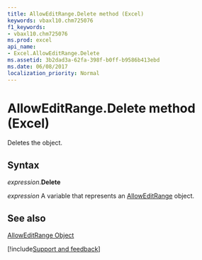 ```yaml
---
title: AllowEditRange.Delete method (Excel)
keywords: vbaxl10.chm725076
f1_keywords:
- vbaxl10.chm725076
ms.prod: excel
api_name:
- Excel.AllowEditRange.Delete
ms.assetid: 3b2dad3a-62fa-398f-b0ff-b9586b413ebd
ms.date: 06/08/2017
localization_priority: Normal
---
```



# AllowEditRange.Delete method (Excel)

Deletes the object.


## Syntax

_expression_.**Delete**

_expression_ A variable that represents an [AllowEditRange](Excel.AllowEditRange.md) object.


## See also


[AllowEditRange Object](Excel.AllowEditRange.md)

[!include[Support and feedback](~/includes/feedback-boilerplate.md)]